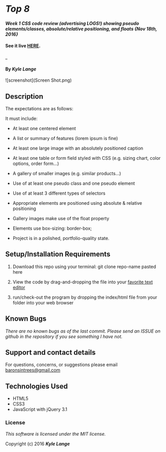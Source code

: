 # _Top 8_

#### _Week 1 CSS code review (advertising LOGS!) showing pseudo elements/classes, absolute/relative positioning, and floats {Nov 18th, 2016}_

#### See it live [HERE](https://kylelange.github.io/log/).
_

#### By _**Kyle Lange**_

![screenshot](Screen Shot.png)

## Description

The expectations are as follows:

It must include:

* At least one centered element

* A list or summary of features (lorem ipsum is fine)

* At least one large image with an absolutely positioned caption

* At least one table or form field styled with CSS (e.g. sizing chart, color options, order form…)

* A gallery of smaller images (e.g. similar products...)

* Use of at least one pseudo class and one pseudo element

* Use of at least 3 different types of selectors

* Appropriate elements are positioned using absolute & relative positioning

* Gallery images make use of the float property

* Elements use box-sizing: border-box;

* Project is in a polished, portfolio-quality state.

## Setup/Installation Requirements

1. Download this repo using your terminal: git clone repo-name pasted here

2. View the code by drag-and-dropping the file into your [favorite text editor](https://atom.io)

3. run/check-out the program by dropping the index/html file from your folder into your web browser

## Known Bugs

_There are no known bugs as of the last commit. Please send an ISSUE on github in the repository if you see something I have not._

## Support and contact details

For questions, concerns, or suggestions please email baronsintrees@gmail.com


## Technologies Used

* HTML5
* CSS3
* JavaScript with jQuery 3.1

### License

*This software is licensed under the MIT license.*

Copyright (c) 2016 **_Kyle Lange_**
